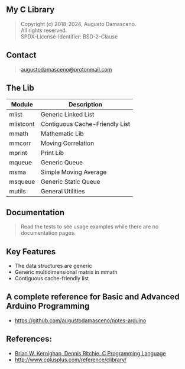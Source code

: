 ## My C Library

> Copyright (c) 2018-2024, Augusto Damasceno.  
> All rights reserved.   
> SPDX-License-Identifier: BSD-2-Clause

## Contact
> [augustodamasceno@protonmail.com](mailto:augustodamasceno@protonmail.com)

## The Lib

| Module | Description |  
| -- | -- |  
| mlist | Generic Linked List |  
| mlistcont | Contiguous Cache-Friendly List |  
| mmath | Mathematic Lib |  
| mmcorr | Moving Correlation |  
| mprint | Print Lib |  
| mqueue | Generic Queue |  
| msma | Simple Moving Average |  
| msqueue | Generic Static Queue |    
| mutils | General Utilities |

## Documentation
> Read the tests to see usage examples while there are no documentation pages.  

## Key Features
* The data structures are generic  
* Generic multidimensional matrix in mmath  
* Contiguous cache-friendly list

## A complete reference for Basic and Advanced Arduino Programming  
* https://github.com/augustodamasceno/notes-arduino

## References:  
* [Brian W. Kernighan,  Dennis Ritchie. C Programming Language](http://a.co/d/jbSe2YM)  
* http://www.cplusplus.com/reference/clibrary/  

